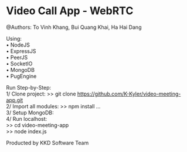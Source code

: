 # Video Call App - WebRTC
@Authors:
To Vinh Khang, Bui Quang Khai, Ha Hai Dang

Using:
<br />• NodeJS
<br />• ExpressJS
<br />• PeerJS
<br />• SocketIO
<br />• MongoDB
<br />• PugEngine

Run Step-by-Step:
<br />1/ Clone project: >> git clone https://github.com/K-Kyler/video-meeting-app.git
<br />2/ Import all modules: >> npm install ...
<br />3/ Setup MongoDB:
<br />4/ Run localhost: 
<br /> >> cd video-meeting-app
<br /> >> node index.js

Producted by KKD Software Team
